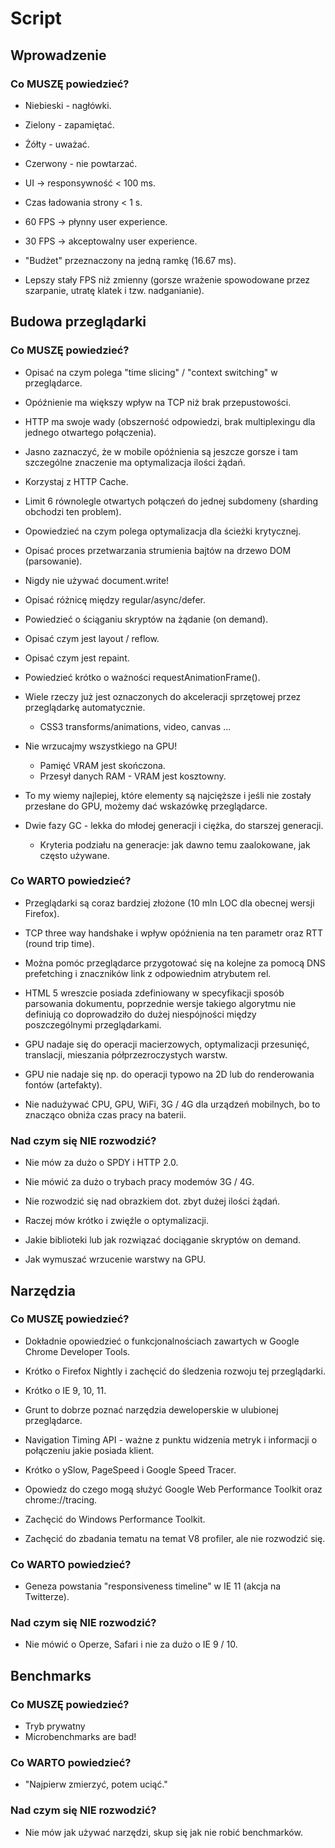 # Script

## Wprowadzenie

### Co MUSZĘ powiedzieć?

- Niebieski - nagłówki.
- Zielony - zapamiętać.
- Żółty - uważać.
- Czerwony - nie powtarzać.

- UI -> responsywność < 100 ms.
- Czas ładowania strony < 1 s.

- 60 FPS -> płynny user experience.
- 30 FPS -> akceptowalny user experience.
- "Budżet" przeznaczony na jedną ramkę (16.67 ms).

- Lepszy stały FPS niż zmienny (gorsze wrażenie spowodowane przez szarpanie, utratę klatek i tzw. nadganianie).

## Budowa przeglądarki

### Co MUSZĘ powiedzieć?

- Opisać na czym polega "time slicing" / "context switching" w przeglądarce.

- Opóźnienie ma większy wpływ na TCP niż brak przepustowości.
- HTTP ma swoje wady (obszerność odpowiedzi, brak multiplexingu dla jednego otwartego połączenia).

- Jasno zaznaczyć, że w mobile opóźnienia są jeszcze gorsze i tam szczególne znaczenie ma optymalizacja ilości żądań.

- Korzystaj z HTTP Cache.
- Limit 6 równolegle otwartych połączeń do jednej subdomeny (sharding obchodzi ten problem).

- Opowiedzieć na czym polega optymalizacja dla ścieżki krytycznej.

- Opisać proces przetwarzania strumienia bajtów na drzewo DOM (parsowanie).
- Nigdy nie używać document.write!

- Opisać różnicę między regular/async/defer.
- Powiedzieć o ściąganiu skryptów na żądanie (on demand).

- Opisać czym jest layout / reflow.

- Opisać czym jest repaint.

- Powiedzieć krótko o ważności requestAnimationFrame().

- Wiele rzeczy już jest oznaczonych do akceleracji sprzętowej przez przeglądarkę automatycznie.
  - CSS3 transforms/animations, video, canvas ...
- Nie wrzucajmy wszystkiego na GPU!
  - Pamięć VRAM jest skończona.
  - Przesył danych RAM - VRAM jest kosztowny.
- To my wiemy najlepiej, które elementy są najcięższe i jeśli nie zostały przesłane do GPU, możemy dać wskazówkę przeglądarce.

- Dwie fazy GC - lekka do młodej generacji i ciężka, do starszej generacji.
  - Kryteria podziału na generacje: jak dawno temu zaalokowane, jak często używane.

### Co WARTO powiedzieć?

- Przeglądarki są coraz bardziej złożone (10 mln LOC dla obecnej wersji Firefox).

- TCP three way handshake i wpływ opóźnienia na ten parametr oraz RTT (round trip time).

- Można pomóc przeglądarce przygotować się na kolejne za pomocą DNS prefetching i znaczników link z odpowiednim atrybutem rel.

- HTML 5 wreszcie posiada zdefiniowany w specyfikacji sposób parsowania dokumentu, poprzednie wersje takiego algorytmu nie
  definiują co doprowadziło do dużej niespójności między poszczególnymi przeglądarkami.

- GPU nadaje się do operacji macierzowych, optymalizacji przesunięć, translacji, mieszania półprzezroczystych warstw.
- GPU nie nadaje się np. do operacji typowo na 2D lub do renderowania fontów (artefakty).

- Nie nadużywać CPU, GPU, WiFi, 3G / 4G dla urządzeń mobilnych, bo to znacząco obniża czas pracy na baterii.

### Nad czym się NIE rozwodzić?

- Nie mów za dużo o SPDY i HTTP 2.0.

- Nie mówić za dużo o trybach pracy modemów 3G / 4G.

- Nie rozwodzić się nad obrazkiem dot. zbyt dużej ilości żądań.
- Raczej mów krótko i zwięźle o optymalizacji.

- Jakie biblioteki lub jak rozwiązać dociąganie skryptów on demand.

- Jak wymuszać wrzucenie warstwy na GPU.

## Narzędzia

### Co MUSZĘ powiedzieć?

- Dokładnie opowiedzieć o funkcjonalnościach zawartych w Google Chrome Developer Tools.

- Krótko o Firefox Nightly i zachęcić do śledzenia rozwoju tej przeglądarki.

- Krótko o IE 9, 10, 11.

- Grunt to dobrze poznać narzędzia deweloperskie w ulubionej przeglądarce.

- Navigation Timing API - ważne z punktu widzenia metryk i informacji o połączeniu jakie posiada klient.

- Krótko o ySlow, PageSpeed i Google Speed Tracer.

- Opowiedz do czego mogą służyć Google Web Performance Toolkit oraz chrome://tracing.

- Zachęcić do Windows Performance Toolkit.

- Zachęcić do zbadania tematu na temat V8 profiler, ale nie rozwodzić się.

### Co WARTO powiedzieć?

- Geneza powstania "responsiveness timeline" w IE 11 (akcja na Twitterze).

### Nad czym się NIE rozwodzić?

- Nie mówić o Operze, Safari i nie za dużo o IE 9 / 10.

## Benchmarks

### Co MUSZĘ powiedzieć?

- Tryb prywatny
- Microbenchmarks are bad!

### Co WARTO powiedzieć?

- "Najpierw zmierzyć, potem uciąć."

### Nad czym się NIE rozwodzić?

- Nie mów jak używać narzędzi, skup się jak nie robić benchmarków.